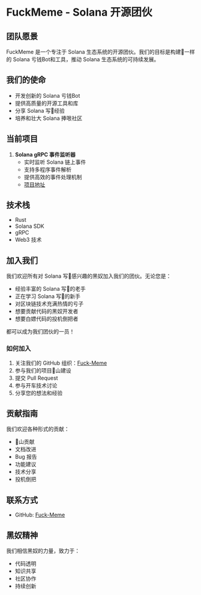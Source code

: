 # FuckMeme - Solana 开源团伙

## 团队愿景

FuckMeme 是一个专注于 Solana 生态系统的开源团伙。我们的目标是构建💩一样的 Solana 亏钱Bot和工具，推动 Solana 生态系统的可持续发展。

## 我们的使命

- 开发创新的 Solana 亏钱Bot
- 提供高质量的开源工具和库
- 分享 Solana 写💩经验
- 培养和壮大 Solana 捧哏社区

## 当前项目

1. **Solana gRPC 事件监听器**
   - 实时监听 Solana 链上事件
   - 支持多程序事件解析
   - 提供高效的事件处理机制
   - [项目地址](https://github.com/Fuck-Meme/grpc)

## 技术栈

- Rust
- Solana SDK
- gRPC
- Web3 技术

## 加入我们

我们欢迎所有对 Solana 写💩感兴趣的黑奴加入我们的团伙。无论您是：
- 经验丰富的 Solana 写💩的老手
- 正在学习 Solana 写💩的新手
- 对区块链技术充满热情的亏子
- 想要贡献代码的黑奴开发者
- 想要白嫖代码的投机倒把者

都可以成为我们团伙的一员！

### 如何加入

1. 关注我们的 GitHub 组织：[Fuck-Meme](https://github.com/Fuck-Meme)
2. 参与我们的项目💩山建设
3. 提交 Pull Request
4. 参与开车技术讨论
5. 分享您的想法和经验

## 贡献指南

我们欢迎各种形式的贡献：
- 💩山贡献
- 文档改进
- Bug 报告
- 功能建议
- 技术分享
- 投机倒把

## 联系方式

- GitHub: [Fuck-Meme](https://github.com/Fuck-Meme)

## 黑奴精神

我们相信黑奴的力量，致力于：
- 代码透明
- 知识共享
- 社区协作
- 持续创新

